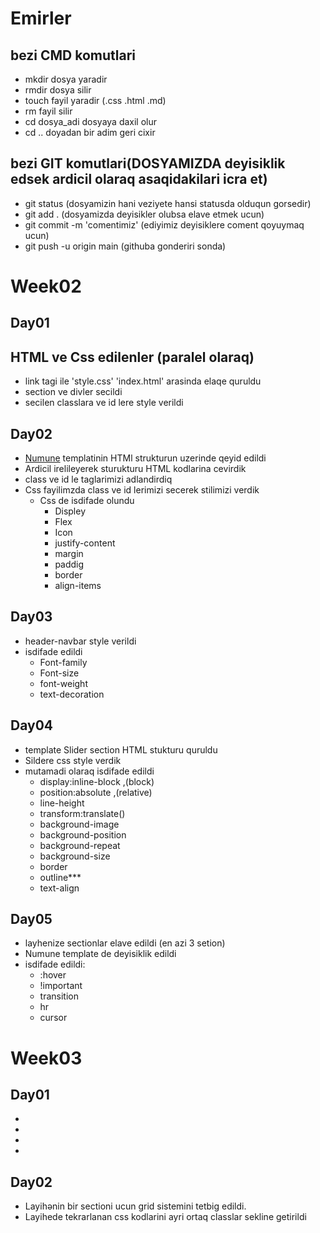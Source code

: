 # Emirler
## bezi CMD komutlari
- mkdir dosya yaradir
- rmdir dosya silir
- touch fayil yaradir (.css .html .md)
- rm fayil silir
- cd dosya_adi  dosyaya daxil olur 
- cd .. doyadan bir adim geri cixir

## bezi GIT komutlari(DOSYAMIZDA deyisiklik edsek ardicil olaraq asaqidakilari icra et)

- git status (dosyamizin hani veziyete hansi statusda olduqun gorsedir)
- git add . (dosyamizda deyisikler olubsa elave etmek ucun)
- git commit -m 'comentimiz' (ediyimiz deyisiklere coment qoyuymaq ucun)
- git push -u origin main (githuba gonderiri sonda)


# Week02

## Day01
## HTML ve Css edilenler (paralel olaraq)
- link tagi ile  'style.css' 'index.html' arasinda elaqe quruldu 
- section ve divler secildi
- secilen classlara ve id lere style verildi

## Day02
- [Numune](https://www.templatemonsterpreview.com/demo/66334.html?_gl=1*t17dud*_ga*NTc2NDMyNzc1LjE2MTMxNTk0ODk.*_ga_FTPYEGT5LY*MTYxMzE1OTQ4OC4xLjEuMTYxMzE2MDQ5NC40&_ga=2.51558121.1717529847.1613159489-576432775.1613159489&_gac=1.21154377.1613160423.CjwKCAiA65iBBhB-EiwAW253W9zZs02WjaGSIsHSlUwmaE4yjT9Ia8tqs_ND_NJYAeQg3mLCe1YoHhoCndoQAvD_BwE) templatinin HTMl strukturun uzerinde qeyid edildi 
- Ardicil irelileyerek sturukturu HTML kodlarina cevirdik
- class ve id le taglarimizi adlandirdiq
- Css fayilimzda class ve id lerimizi secerek stilimizi verdik
    - Css de isdifade olundu
        - Displey
        - Flex
        - Icon
        - justify-content
        - margin
        - paddig
        - border
        - align-items


## Day03
- header-navbar style verildi
- isdifade edildi
    - Font-family 
    - Font-size
    - font-weight
    - text-decoration
    

## Day04
- template Slider section HTML stukturu quruldu
- Sildere css style verdik
- mutamadi  olaraq isdifade edildi
    - display:inline-block ,(block)
    - position:absolute ,(relative)
    - line-height
    - transform:translate()
    - background-image
    - background-position
    - background-repeat
    - background-size
    - border
    - outline***
    - text-align
## Day05
- layhenize sectionlar elave edildi (en azi 3 setion)
- Numune template de deyisiklik edildi
- isdifade edildi:
    - :hover
    - !important
    - transition
    - hr
    - cursor




# Week03

## Day01
- 
- 
- 
- 

## Day02
- Layihənin bir sectioni ucun grid sistemini tetbig edildi.
- Layihede tekrarlanan css kodlarini ayri ortaq classlar sekline getirildi
